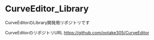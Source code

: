 # CurveEditor_Library
CurveEditorのLibrary開発用リポジトリです

CurveEditorのリポジトリURL https://github.com/ootake305/CurveEditor
